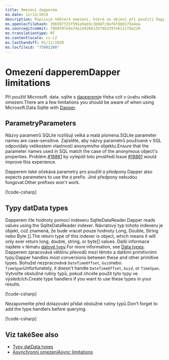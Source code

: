 ```yaml
---
title: Omezení dapperem
ms.date: 12/13/2019
description: Popisuje některá omezení, která se objeví při použití Dapperem.
ms.openlocfilehash: 396507f25f591a9ab5c3bb07c0af6fd8d175e4ea
ms.sourcegitcommit: 7088f87e9a7da144266135f4b2397e611cf0a228
ms.translationtype: MT
ms.contentlocale: cs-CZ
ms.lasthandoff: 01/11/2020
ms.locfileid: "75901200"
---
```

# <a name="dapper-limitations"></a><span data-ttu-id="89998-103">Omezení dapperem</span><span class="sxs-lookup"><span data-stu-id="89998-103">Dapper limitations</span></span>

<span data-ttu-id="89998-104">Při použití Microsoft. data. sqlite s [dapperem](https://stackexchange.github.io/Dapper/)je třeba vzít v úvahu několik omezení.</span><span class="sxs-lookup"><span data-stu-id="89998-104">There are a few limitations you should be aware of when using Microsoft.Data.Sqlite with [Dapper](https://stackexchange.github.io/Dapper/).</span></span>

## <a name="parameters"></a><span data-ttu-id="89998-105">Parametry</span><span class="sxs-lookup"><span data-stu-id="89998-105">Parameters</span></span>

<span data-ttu-id="89998-106">Názvy parametrů SQLite rozlišují velká a malá písmena.</span><span class="sxs-lookup"><span data-stu-id="89998-106">SQLite parameter names are case-sensitive.</span></span> <span data-ttu-id="89998-107">Zajistěte, aby názvy parametrů používané v SQL odpovídaly velikostem vlastností anonymního objektu.</span><span class="sxs-lookup"><span data-stu-id="89998-107">Ensure that the parameter names used in SQL match the case of the anonymous object's properties.</span></span> <span data-ttu-id="89998-108">Problém [#18861](https://github.com/dotnet/efcore/issues/18861) by vylepšil toto prostředí.</span><span class="sxs-lookup"><span data-stu-id="89998-108">Issue [#18861](https://github.com/dotnet/efcore/issues/18861) would improve this experience.</span></span>

<span data-ttu-id="89998-109">Dapperem také očekává parametry pro použití `@` předpony.</span><span class="sxs-lookup"><span data-stu-id="89998-109">Dapper also expects parameters to use the `@` prefix.</span></span> <span data-ttu-id="89998-110">Jiné předpony nebudou fungovat.</span><span class="sxs-lookup"><span data-stu-id="89998-110">Other prefixes won't work.</span></span>

[!code-csharp[](../../../../samples/snippets/standard/data/sqlite/DapperSample/Program.cs?name=snippet_Parameter)]

## <a name="data-types"></a><span data-ttu-id="89998-111">Typy dat</span><span class="sxs-lookup"><span data-stu-id="89998-111">Data types</span></span>

<span data-ttu-id="89998-112">Dapperem čte hodnoty pomocí indexeru SqliteDataReader.</span><span class="sxs-lookup"><span data-stu-id="89998-112">Dapper reads values using the SqliteDataReader indexer.</span></span> <span data-ttu-id="89998-113">Návratový typ tohoto indexeru je objekt, což znamená, že bude vracet pouze hodnoty Long, Double, String nebo Byte [].</span><span class="sxs-lookup"><span data-stu-id="89998-113">The return type of this indexer is object, which means it will only ever return long, double, string, or byte[] values.</span></span> <span data-ttu-id="89998-114">Další informace najdete v tématu [datové typy](types.md).</span><span class="sxs-lookup"><span data-stu-id="89998-114">For more information, see [Data types](types.md).</span></span> <span data-ttu-id="89998-115">Dapperem zpracovává většinu převodů mezi těmito a dalšími primitivními typy.</span><span class="sxs-lookup"><span data-stu-id="89998-115">Dapper handles most conversions between these and other primitive types.</span></span> <span data-ttu-id="89998-116">Bohužel nezpracovává `DateTimeOffset`, `Guid`nebo. `TimeSpan`</span><span class="sxs-lookup"><span data-stu-id="89998-116">Unfortunately, it doesn't handle `DateTimeOffset`, `Guid`, or `TimeSpan`.</span></span> <span data-ttu-id="89998-117">Vytvořte obslužné rutiny typů, pokud chcete použít tyto typy ve výsledcích.</span><span class="sxs-lookup"><span data-stu-id="89998-117">Create type handlers if you want to use these types in your results.</span></span>

[!code-csharp[](../../../../samples/snippets/standard/data/sqlite/DapperSample/Program.cs?name=snippet_TypeHandlers)]

<span data-ttu-id="89998-118">Nezapomeňte před dotazování přidat obslužné rutiny typů.</span><span class="sxs-lookup"><span data-stu-id="89998-118">Don't forget to add the type handlers before querying.</span></span>

[!code-csharp[](../../../../samples/snippets/standard/data/sqlite/DapperSample/Program.cs?name=snippet_AddTypeHandlers)]

## <a name="see-also"></a><span data-ttu-id="89998-119">Viz také</span><span class="sxs-lookup"><span data-stu-id="89998-119">See also</span></span>

* [<span data-ttu-id="89998-120">Typy dat</span><span class="sxs-lookup"><span data-stu-id="89998-120">Data types</span></span>](types.md)
* [<span data-ttu-id="89998-121">Asynchronní omezení</span><span class="sxs-lookup"><span data-stu-id="89998-121">Async limitations</span></span>](async.md)
